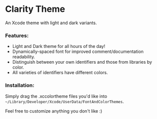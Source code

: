 # Clarity Theme
An Xcode theme with light and dark variants.

### Features:
* Light and Dark theme for all hours of the day!
* Dynamically-spaced font for improved comment/documentation readability.
* Distinguish between your own identifiers and those from libraries by color.
* All varieties of identifiers have different colors.

### Installation:
Simply drag the .xccolortheme files you'd like into `~/Library/Developer/Xcode/UserData/FontAndColorThemes`.

Feel free to customize anything you don't like :)

